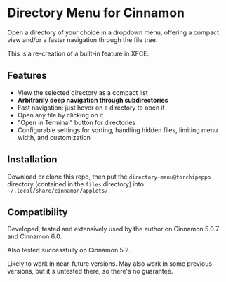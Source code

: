 # Directory Menu for Cinnamon

Open a directory of your choice in a dropdown menu, offering a compact view and/or a faster navigation through the file tree.

This is a re-creation of a built-in feature in XFCE.

## Features

* View the selected directory as a compact list
* **Arbitrarily deep navigation through subdirectories**
* Fast navigation: just hover on a directory to open it
* Open any file by clicking on it
* "Open in Terminal" button for directories
* Configurable settings for sorting, handling hidden files, limiting menu width, and customization

## Installation

Download or clone this repo, then put the `directory-menu@torchipeppo` directory (contained in the `files` directory) into `~/.local/share/cinnamon/applets/`

## Compatibility

Developed, tested and extensively used by the author on Cinnamon 5.0.7 and Cinnamon 6.0.

Also tested successfully on Cinnamon 5.2.

Likely to work in near-future versions. May also work in some previous versions, but it's untested there, so there's no guarantee.
